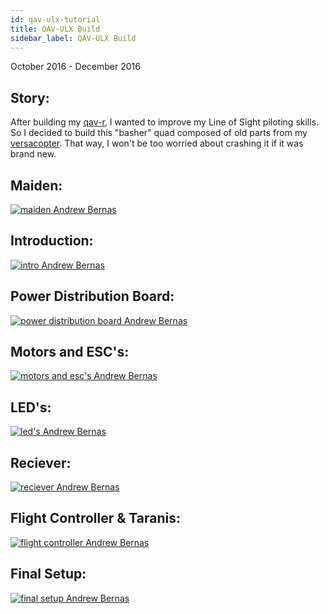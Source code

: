 ```yaml
---
id: qav-ulx-tutorial
title: QAV-ULX Build
sidebar_label: QAV-ULX Build
---
```

October 2016 - December 2016

## Story:

After building my [qav-r](https://bandofpv.github.io/docs/tutorials/qav-r-tutorial), I wanted to improve my Line of Sight piloting skills. So I decided to build this "basher" quad composed of old parts from my [versacopter](https://bandofpv.github.io/docs/drones/versacopter). That way, I won't be too worried about crashing it if it was brand new. 

## Maiden:

[![maiden Andrew Bernas](assets/tutorials/qav-ulx/demo.jpg)](https://www.youtube.com/watch?v=Fm6doqfCcIw)

## Introduction:

[![intro Andrew Bernas](assets/tutorials/qav-ulx/intro.jpg)](https://www.youtube.com/watch?v=lKl8YhR9SaQ)

## Power Distribution Board:

[![power distribution board Andrew Bernas](assets/tutorials/qav-ulx/pdb.jpg)](https://www.youtube.com/watch?v=JTRSZ5QnOto)

## Motors and ESC's:

[![motors and esc's Andrew Bernas](assets/tutorials/qav-ulx/esc.jpg)](https://www.youtube.com/watch?v=tENdeBgPLWU)

## LED's:

[![led's Andrew Bernas](assets/tutorials/qav-ulx/leds.jpg)](https://www.youtube.com/watch?v=-9l5HVC7pNo)

## Reciever:

[![reciever Andrew Bernas](assets/tutorials/qav-ulx/reciever.jpg)](https://www.youtube.com/watch?v=BiYIm9BKT6Q)

## Flight Controller & Taranis:

[![flight controller Andrew Bernas](assets/tutorials/qav-ulx/flight-controller.jpg)](https://www.youtube.com/watch?v=HzQah-PV_Qc)

## Final Setup:

[![final setup Andrew Bernas](assets/tutorials/qav-ulx/final.jpg)](https://www.youtube.com/watch?v=BfVbkwku-YE)
